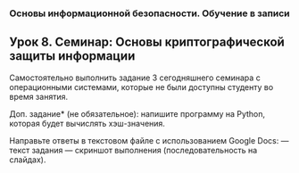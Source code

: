 ### Основы информационной безопасности. Обучение в записи
## Урок 8. Семинар: Основы криптографической защиты информации
Самостоятельно выполнить задание 3 сегодняшнего семинара с операционными системами, которые не были доступны студенту во время занятия.

Доп. задание* (не обязательное): напишите программу на Python, которая будет вычислять хэш-значения.

Направьте ответы в текстовом файле с использованием Google Docs:
— текст задания
— скриншот выполнения (последовательность на слайдах).